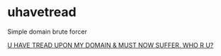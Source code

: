 # uhavetread
Simple domain brute forcer

[U HAVE TREAD UPON MY DOMAIN & MUST NOW SUFFER. WHO R U?](https://cdn.theatlantic.com/assets/media/old_wire/img/upload/2012/08/04/Screen_shot_2012-08-04_at_1.10.13_PM/lead_720_405.png?mod=1533691484)
